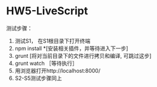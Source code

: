 # HW5-LiveScript

测试步骤：
1. 测试S1， 在S1根目录下打开终端
2. npm install 
	*[安装相关插件，并等待进入下一步]
3. grunt
	[将对当前目录下的文件进行拷贝和编译, 可跳过这步]
4. grunt watch
	［等待执行］
5. 用浏览器打开http://localhost:8000/
6. S2-S5测试步骤同上